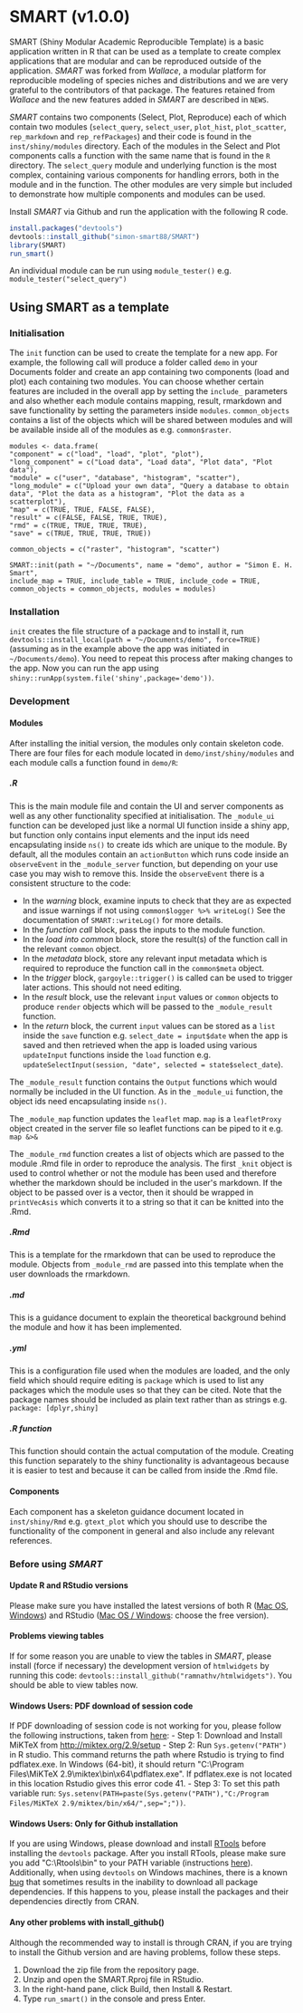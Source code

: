 # SMART (v1.0.0)
SMART (Shiny Modular Academic Reproducible Template) is a basic application written in R that can be used as a template to create complex applications that are modular and can be reproduced outside of the application. *SMART* was forked from *Wallace*, a modular platform for reproducible modeling of species niches and distributions and we are very grateful to the contributors of that package. The features retained from *Wallace* and the new features added in *SMART* are described in `NEWS`.

*SMART* contains two components (Select, Plot, Reproduce) each of which contain two modules (`select_query`, `select_user`, `plot_hist`, `plot_scatter`, `rep_markdown` and `rep_refPackages`) and their code is found in the `inst/shiny/modules` directory. Each of the modules in the Select and Plot components calls a function with the same name that is found in the `R` directory. The `select_query` module and underlying function is the most complex, containing various components for handling errors, both in the module and in the function. The other modules are very simple but included to demonstrate how multiple components and modules can be used.

Install *SMART* via Github and run the application with the following R code.

```R
install.packages("devtools")
devtools::install_github("simon-smart88/SMART")
library(SMART)
run_smart()
```

An individual module can be run using `module_tester()` e.g. `module_tester("select_query")`

## Using SMART as a template
### Initialisation
The `init` function can be used to create the template for a new app. For example, the following call will produce a folder called `demo` in your Documents folder and create an app containing two components (load and plot) each containing two modules. You can choose whether certain features are included in the overall app by setting the `include_` parameters and also whether each module contains mapping, result, rmarkdown and save functionality by setting the parameters inside `modules`. `common_objects` contains a list of the objects which will be shared between modules and will be available inside all of the modules as e.g. `common$raster`.

```
modules <- data.frame(
"component" = c("load", "load", "plot", "plot"),
"long_component" = c("Load data", "Load data", "Plot data", "Plot data"),
"module" = c("user", "database", "histogram", "scatter"),
"long_module" = c("Upload your own data", "Query a database to obtain data", "Plot the data as a histogram", "Plot the data as a scatterplot"),
"map" = c(TRUE, TRUE, FALSE, FALSE),
"result" = c(FALSE, FALSE, TRUE, TRUE),
"rmd" = c(TRUE, TRUE, TRUE, TRUE),
"save" = c(TRUE, TRUE, TRUE, TRUE))

common_objects = c("raster", "histogram", "scatter")

SMART::init(path = "~/Documents", name = "demo", author = "Simon E. H. Smart",
include_map = TRUE, include_table = TRUE, include_code = TRUE, common_objects = common_objects, modules = modules)
```

### Installation
`init` creates the file structure of a package and to install it, run `devtools::install_local(path = "~/Documents/demo", force=TRUE)` (assuming as in the example above the app was initiated in `~/Documents/demo`). You need to repeat this process after making changes to the app. Now you can run the app using `shiny::runApp(system.file('shiny',package='demo'))`.

### Development
#### Modules
After installing the initial version, the modules only contain skeleton code. There are four files for each module located in `demo/inst/shiny/modules` and each module calls a function found in `demo/R`:

##### .R

This is the main module file and contain the UI and server components as well as any other functionality specified at initialisation. The `_module_ui` function can be developed just like a normal UI function inside a shiny app, but function only contains input elements and the input ids need encapsulating inside `ns()` to create ids which are unique to the module. By default, all the modules contain an `actionButton` which runs code inside an `observeEvent` in the `_module_server` function, but depending on your use case you may wish to remove this. Inside the `observeEvent` there is a consistent structure to the code:

* In the *warning* block, examine inputs to check that they are as expected and issue warnings if not using `common$logger %>% writeLog()` See the documentation of `SMART::writeLog()` for more details.
* In the *function call* block, pass the inputs to the module function.
* In the *load into common* block, store the result(s) of the function call in the relevant `common` object.
* In the *metadata* block, store any relevant input metadata which is required to reproduce the function call in the `common$meta` object.
* In the *trigger* block, `gargoyle::trigger()` is called can be used to trigger later actions. This should not need editing.
* In the *result* block, use the relevant `input` values or `common` objects to produce `render` objects which will be passed to the `_module_result` function.
* In the *return* block, the current `input` values can be stored as a `list` inside the `save` function e.g. `select_date = input$date` when the app is saved and then retrieved when the app is loaded using various `updateInput` functions inside the `load` function e.g. `updateSelectInput(session, "date", selected = state$select_date`).

The `_module_result` function contains the `Output` functions which would normally be included in the UI function. As in the `_module_ui` function, the object ids need encapsulating inside `ns()`.

The `_module_map` function updates the `leaflet` map. `map` is a `leafletProxy` object created in the server file so leaflet functions can be piped to it e.g. `map &>&` 

The `_module_rmd` function creates a list of objects which are passed to the module .Rmd file in order to reproduce the analysis. The first `_knit` object is used to control whether or not the module has been used and therefore whether the markdown should be included in the user's markdown. If the object to be passed over is a vector, then it should be wrapped in `printVecAsis` which converts it to a string so that it can be knitted into the .Rmd.

##### .Rmd
This is a template for the rmarkdown that can be used to reproduce the module. Objects from `_module_rmd` are passed into this template when the user downloads the rmarkdown. 

##### .md
This is a guidance document to explain the theoretical background behind the module and how it has been implemented. 

##### .yml
This is a configuration file used when the modules are loaded, and the only field which should require editing is  `package` which is used to list any packages which the module uses so that they can be cited. Note that the package names should be included as plain text rather than as strings e.g. `package: [dplyr,shiny]`

##### .R function
This function should contain the actual computation of the module. Creating this function separately to the shiny functionality is advantageous because it is easier to test and because it can be called from inside the .Rmd file.

#### Components
Each component has a skeleton guidance document located in `inst/shiny/Rmd` e.g. `gtext_plot` which you should use to describe the functionality of the component in general and also include any relevant references. 

### Before using *SMART*

#### Update R and RStudio versions
Please make sure you have installed the latest versions of both R (<a href= "https://cran.r-project.org/bin/macosx/" target="_blank">Mac OS</a>, <a href= "https://cran.r-project.org/bin/windows/base/" target="_blank">Windows</a>) and RStudio (<a href= "https://posit.co/download/rstudio-desktop/" target="_blank">Mac OS /  Windows</a>: choose the free version).

#### Problems viewing tables
If for some reason you are unable to view the tables in *SMART*, please install (force if necessary) the development version of `htmlwidgets` by running this code: `devtools::install_github("ramnathv/htmlwidgets")`. You should be able to view tables now.

#### Windows Users: PDF download of session code
If PDF downloading of session code is not working for you, please follow the following instructions, taken from <a href="https://github.com/rstudio/shiny-examples/issues/34" target="_blank">here</a>:
     - Step 1: Download and Install MiKTeX from http://miktex.org/2.9/setup
     - Step 2: Run `Sys.getenv("PATH")` in R studio. This command returns the path where Rstudio is trying to find pdflatex.exe. In Windows (64-bit), it should return "C:\Program Files\MiKTeX 2.9\miktex\bin\x64\pdflatex.exe". If pdflatex.exe is not located in this location Rstudio gives this error code 41.
     - Step 3: To set this path variable run: `Sys.setenv(PATH=paste(Sys.getenv("PATH"),"C:/Program Files/MiKTeX 2.9/miktex/bin/x64/",sep=";"))`.

#### Windows Users: Only for Github installation
If you are using Windows, please download and install <a href="https://cran.r-project.org/bin/windows/Rtools/" target="_blank">RTools</a> before installing the `devtools` package. After you install RTools, please make sure you add "C:\Rtools\bin" to your PATH variable (instructions <a href="https://stackoverflow.com/questions/29129681/create-zip-file-error-running-command-had-status-127/29480538#29480538" target="_blank">here</a>). Additionally, when using `devtools` on Windows machines, there is a known <a href="https://github.com/r-lib/devtools/issues/1298" target="_blank">bug</a> that sometimes results in the inability to download all package dependencies. If this happens to you, please install the packages and their dependencies directly from CRAN.

#### Any other problems with install_github()
Although the recommended way to install is through CRAN, if you are trying to install the Github version and are having problems, follow these steps.
 1. Download the zip file from the repository page.
 2. Unzip and open the SMART.Rproj file in RStudio.
 3. In the right-hand pane, click Build, then Install & Restart.
 4. Type `run_smart()` in the console and press Enter.
